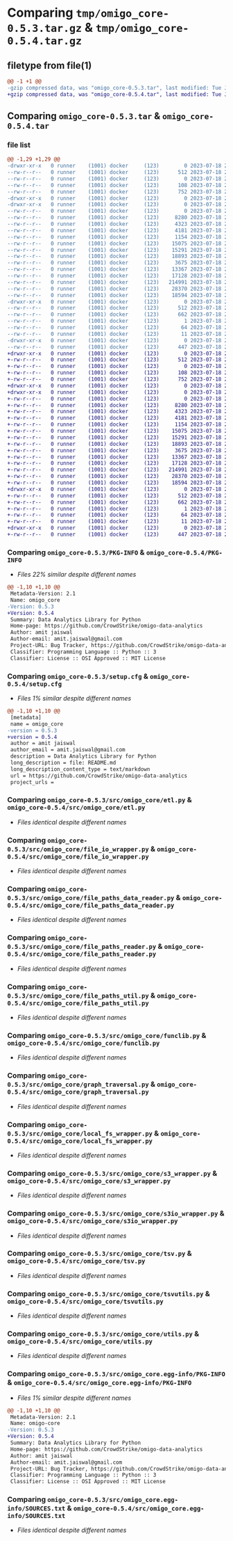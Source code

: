 # Comparing `tmp/omigo_core-0.5.3.tar.gz` & `tmp/omigo_core-0.5.4.tar.gz`

## filetype from file(1)

```diff
@@ -1 +1 @@
-gzip compressed data, was "omigo_core-0.5.3.tar", last modified: Tue Jul 18 22:40:12 2023, max compression
+gzip compressed data, was "omigo_core-0.5.4.tar", last modified: Tue Jul 18 23:32:53 2023, max compression
```

## Comparing `omigo_core-0.5.3.tar` & `omigo_core-0.5.4.tar`

### file list

```diff
@@ -1,29 +1,29 @@
-drwxr-xr-x   0 runner    (1001) docker     (123)        0 2023-07-18 22:40:12.535642 omigo_core-0.5.3/
--rw-r--r--   0 runner    (1001) docker     (123)      512 2023-07-18 22:40:12.535642 omigo_core-0.5.3/PKG-INFO
--rw-r--r--   0 runner    (1001) docker     (123)        0 2023-07-18 22:39:56.000000 omigo_core-0.5.3/README.md
--rw-r--r--   0 runner    (1001) docker     (123)      108 2023-07-18 22:39:56.000000 omigo_core-0.5.3/pyproject.toml
--rw-r--r--   0 runner    (1001) docker     (123)      752 2023-07-18 22:40:12.535642 omigo_core-0.5.3/setup.cfg
-drwxr-xr-x   0 runner    (1001) docker     (123)        0 2023-07-18 22:40:12.531643 omigo_core-0.5.3/src/
-drwxr-xr-x   0 runner    (1001) docker     (123)        0 2023-07-18 22:40:12.535642 omigo_core-0.5.3/src/omigo_core/
--rw-r--r--   0 runner    (1001) docker     (123)        0 2023-07-18 22:39:56.000000 omigo_core-0.5.3/src/omigo_core/__init__.py
--rw-r--r--   0 runner    (1001) docker     (123)     8280 2023-07-18 22:39:56.000000 omigo_core-0.5.3/src/omigo_core/etl.py
--rw-r--r--   0 runner    (1001) docker     (123)     4323 2023-07-18 22:39:56.000000 omigo_core-0.5.3/src/omigo_core/file_io_wrapper.py
--rw-r--r--   0 runner    (1001) docker     (123)     4181 2023-07-18 22:39:56.000000 omigo_core-0.5.3/src/omigo_core/file_paths_data_reader.py
--rw-r--r--   0 runner    (1001) docker     (123)     1154 2023-07-18 22:39:56.000000 omigo_core-0.5.3/src/omigo_core/file_paths_reader.py
--rw-r--r--   0 runner    (1001) docker     (123)    15075 2023-07-18 22:39:56.000000 omigo_core-0.5.3/src/omigo_core/file_paths_util.py
--rw-r--r--   0 runner    (1001) docker     (123)    15291 2023-07-18 22:39:56.000000 omigo_core-0.5.3/src/omigo_core/funclib.py
--rw-r--r--   0 runner    (1001) docker     (123)    18893 2023-07-18 22:39:56.000000 omigo_core-0.5.3/src/omigo_core/graph_traversal.py
--rw-r--r--   0 runner    (1001) docker     (123)     3675 2023-07-18 22:39:56.000000 omigo_core-0.5.3/src/omigo_core/local_fs_wrapper.py
--rw-r--r--   0 runner    (1001) docker     (123)    13367 2023-07-18 22:39:56.000000 omigo_core-0.5.3/src/omigo_core/s3_wrapper.py
--rw-r--r--   0 runner    (1001) docker     (123)    17128 2023-07-18 22:39:56.000000 omigo_core-0.5.3/src/omigo_core/s3io_wrapper.py
--rw-r--r--   0 runner    (1001) docker     (123)   214991 2023-07-18 22:39:56.000000 omigo_core-0.5.3/src/omigo_core/tsv.py
--rw-r--r--   0 runner    (1001) docker     (123)    28370 2023-07-18 22:39:56.000000 omigo_core-0.5.3/src/omigo_core/tsvutils.py
--rw-r--r--   0 runner    (1001) docker     (123)    18594 2023-07-18 22:39:56.000000 omigo_core-0.5.3/src/omigo_core/utils.py
-drwxr-xr-x   0 runner    (1001) docker     (123)        0 2023-07-18 22:40:12.535642 omigo_core-0.5.3/src/omigo_core.egg-info/
--rw-r--r--   0 runner    (1001) docker     (123)      512 2023-07-18 22:40:12.000000 omigo_core-0.5.3/src/omigo_core.egg-info/PKG-INFO
--rw-r--r--   0 runner    (1001) docker     (123)      662 2023-07-18 22:40:12.000000 omigo_core-0.5.3/src/omigo_core.egg-info/SOURCES.txt
--rw-r--r--   0 runner    (1001) docker     (123)        1 2023-07-18 22:40:12.000000 omigo_core-0.5.3/src/omigo_core.egg-info/dependency_links.txt
--rw-r--r--   0 runner    (1001) docker     (123)       64 2023-07-18 22:40:12.000000 omigo_core-0.5.3/src/omigo_core.egg-info/requires.txt
--rw-r--r--   0 runner    (1001) docker     (123)       11 2023-07-18 22:40:12.000000 omigo_core-0.5.3/src/omigo_core.egg-info/top_level.txt
-drwxr-xr-x   0 runner    (1001) docker     (123)        0 2023-07-18 22:40:12.535642 omigo_core-0.5.3/test/
--rw-r--r--   0 runner    (1001) docker     (123)      447 2023-07-18 22:39:56.000000 omigo_core-0.5.3/test/test_tsv.py
+drwxr-xr-x   0 runner    (1001) docker     (123)        0 2023-07-18 23:32:53.006817 omigo_core-0.5.4/
+-rw-r--r--   0 runner    (1001) docker     (123)      512 2023-07-18 23:32:53.006817 omigo_core-0.5.4/PKG-INFO
+-rw-r--r--   0 runner    (1001) docker     (123)        0 2023-07-18 23:32:36.000000 omigo_core-0.5.4/README.md
+-rw-r--r--   0 runner    (1001) docker     (123)      108 2023-07-18 23:32:36.000000 omigo_core-0.5.4/pyproject.toml
+-rw-r--r--   0 runner    (1001) docker     (123)      752 2023-07-18 23:32:53.006817 omigo_core-0.5.4/setup.cfg
+drwxr-xr-x   0 runner    (1001) docker     (123)        0 2023-07-18 23:32:52.998817 omigo_core-0.5.4/src/
+drwxr-xr-x   0 runner    (1001) docker     (123)        0 2023-07-18 23:32:53.002817 omigo_core-0.5.4/src/omigo_core/
+-rw-r--r--   0 runner    (1001) docker     (123)        0 2023-07-18 23:32:36.000000 omigo_core-0.5.4/src/omigo_core/__init__.py
+-rw-r--r--   0 runner    (1001) docker     (123)     8280 2023-07-18 23:32:36.000000 omigo_core-0.5.4/src/omigo_core/etl.py
+-rw-r--r--   0 runner    (1001) docker     (123)     4323 2023-07-18 23:32:36.000000 omigo_core-0.5.4/src/omigo_core/file_io_wrapper.py
+-rw-r--r--   0 runner    (1001) docker     (123)     4181 2023-07-18 23:32:36.000000 omigo_core-0.5.4/src/omigo_core/file_paths_data_reader.py
+-rw-r--r--   0 runner    (1001) docker     (123)     1154 2023-07-18 23:32:36.000000 omigo_core-0.5.4/src/omigo_core/file_paths_reader.py
+-rw-r--r--   0 runner    (1001) docker     (123)    15075 2023-07-18 23:32:36.000000 omigo_core-0.5.4/src/omigo_core/file_paths_util.py
+-rw-r--r--   0 runner    (1001) docker     (123)    15291 2023-07-18 23:32:36.000000 omigo_core-0.5.4/src/omigo_core/funclib.py
+-rw-r--r--   0 runner    (1001) docker     (123)    18893 2023-07-18 23:32:36.000000 omigo_core-0.5.4/src/omigo_core/graph_traversal.py
+-rw-r--r--   0 runner    (1001) docker     (123)     3675 2023-07-18 23:32:36.000000 omigo_core-0.5.4/src/omigo_core/local_fs_wrapper.py
+-rw-r--r--   0 runner    (1001) docker     (123)    13367 2023-07-18 23:32:36.000000 omigo_core-0.5.4/src/omigo_core/s3_wrapper.py
+-rw-r--r--   0 runner    (1001) docker     (123)    17128 2023-07-18 23:32:36.000000 omigo_core-0.5.4/src/omigo_core/s3io_wrapper.py
+-rw-r--r--   0 runner    (1001) docker     (123)   214991 2023-07-18 23:32:36.000000 omigo_core-0.5.4/src/omigo_core/tsv.py
+-rw-r--r--   0 runner    (1001) docker     (123)    28370 2023-07-18 23:32:36.000000 omigo_core-0.5.4/src/omigo_core/tsvutils.py
+-rw-r--r--   0 runner    (1001) docker     (123)    18594 2023-07-18 23:32:36.000000 omigo_core-0.5.4/src/omigo_core/utils.py
+drwxr-xr-x   0 runner    (1001) docker     (123)        0 2023-07-18 23:32:53.006817 omigo_core-0.5.4/src/omigo_core.egg-info/
+-rw-r--r--   0 runner    (1001) docker     (123)      512 2023-07-18 23:32:52.000000 omigo_core-0.5.4/src/omigo_core.egg-info/PKG-INFO
+-rw-r--r--   0 runner    (1001) docker     (123)      662 2023-07-18 23:32:52.000000 omigo_core-0.5.4/src/omigo_core.egg-info/SOURCES.txt
+-rw-r--r--   0 runner    (1001) docker     (123)        1 2023-07-18 23:32:52.000000 omigo_core-0.5.4/src/omigo_core.egg-info/dependency_links.txt
+-rw-r--r--   0 runner    (1001) docker     (123)       64 2023-07-18 23:32:52.000000 omigo_core-0.5.4/src/omigo_core.egg-info/requires.txt
+-rw-r--r--   0 runner    (1001) docker     (123)       11 2023-07-18 23:32:52.000000 omigo_core-0.5.4/src/omigo_core.egg-info/top_level.txt
+drwxr-xr-x   0 runner    (1001) docker     (123)        0 2023-07-18 23:32:53.006817 omigo_core-0.5.4/test/
+-rw-r--r--   0 runner    (1001) docker     (123)      447 2023-07-18 23:32:36.000000 omigo_core-0.5.4/test/test_tsv.py
```

### Comparing `omigo_core-0.5.3/PKG-INFO` & `omigo_core-0.5.4/PKG-INFO`

 * *Files 22% similar despite different names*

```diff
@@ -1,10 +1,10 @@
 Metadata-Version: 2.1
 Name: omigo_core
-Version: 0.5.3
+Version: 0.5.4
 Summary: Data Analytics Library for Python
 Home-page: https://github.com/CrowdStrike/omigo-data-analytics
 Author: amit jaiswal
 Author-email: amit.jaiswal@gmail.com
 Project-URL: Bug Tracker, https://github.com/CrowdStrike/omigo-data-analytics/browse
 Classifier: Programming Language :: Python :: 3
 Classifier: License :: OSI Approved :: MIT License
```

### Comparing `omigo_core-0.5.3/setup.cfg` & `omigo_core-0.5.4/setup.cfg`

 * *Files 1% similar despite different names*

```diff
@@ -1,10 +1,10 @@
 [metadata]
 name = omigo_core
-version = 0.5.3
+version = 0.5.4
 author = amit jaiswal
 author_email = amit.jaiswal@gmail.com
 description = Data Analytics Library for Python
 long_description = file: README.md
 long_description_content_type = text/markdown
 url = https://github.com/CrowdStrike/omigo-data-analytics
 project_urls =
```

### Comparing `omigo_core-0.5.3/src/omigo_core/etl.py` & `omigo_core-0.5.4/src/omigo_core/etl.py`

 * *Files identical despite different names*

### Comparing `omigo_core-0.5.3/src/omigo_core/file_io_wrapper.py` & `omigo_core-0.5.4/src/omigo_core/file_io_wrapper.py`

 * *Files identical despite different names*

### Comparing `omigo_core-0.5.3/src/omigo_core/file_paths_data_reader.py` & `omigo_core-0.5.4/src/omigo_core/file_paths_data_reader.py`

 * *Files identical despite different names*

### Comparing `omigo_core-0.5.3/src/omigo_core/file_paths_reader.py` & `omigo_core-0.5.4/src/omigo_core/file_paths_reader.py`

 * *Files identical despite different names*

### Comparing `omigo_core-0.5.3/src/omigo_core/file_paths_util.py` & `omigo_core-0.5.4/src/omigo_core/file_paths_util.py`

 * *Files identical despite different names*

### Comparing `omigo_core-0.5.3/src/omigo_core/funclib.py` & `omigo_core-0.5.4/src/omigo_core/funclib.py`

 * *Files identical despite different names*

### Comparing `omigo_core-0.5.3/src/omigo_core/graph_traversal.py` & `omigo_core-0.5.4/src/omigo_core/graph_traversal.py`

 * *Files identical despite different names*

### Comparing `omigo_core-0.5.3/src/omigo_core/local_fs_wrapper.py` & `omigo_core-0.5.4/src/omigo_core/local_fs_wrapper.py`

 * *Files identical despite different names*

### Comparing `omigo_core-0.5.3/src/omigo_core/s3_wrapper.py` & `omigo_core-0.5.4/src/omigo_core/s3_wrapper.py`

 * *Files identical despite different names*

### Comparing `omigo_core-0.5.3/src/omigo_core/s3io_wrapper.py` & `omigo_core-0.5.4/src/omigo_core/s3io_wrapper.py`

 * *Files identical despite different names*

### Comparing `omigo_core-0.5.3/src/omigo_core/tsv.py` & `omigo_core-0.5.4/src/omigo_core/tsv.py`

 * *Files identical despite different names*

### Comparing `omigo_core-0.5.3/src/omigo_core/tsvutils.py` & `omigo_core-0.5.4/src/omigo_core/tsvutils.py`

 * *Files identical despite different names*

### Comparing `omigo_core-0.5.3/src/omigo_core/utils.py` & `omigo_core-0.5.4/src/omigo_core/utils.py`

 * *Files identical despite different names*

### Comparing `omigo_core-0.5.3/src/omigo_core.egg-info/PKG-INFO` & `omigo_core-0.5.4/src/omigo_core.egg-info/PKG-INFO`

 * *Files 1% similar despite different names*

```diff
@@ -1,10 +1,10 @@
 Metadata-Version: 2.1
 Name: omigo-core
-Version: 0.5.3
+Version: 0.5.4
 Summary: Data Analytics Library for Python
 Home-page: https://github.com/CrowdStrike/omigo-data-analytics
 Author: amit jaiswal
 Author-email: amit.jaiswal@gmail.com
 Project-URL: Bug Tracker, https://github.com/CrowdStrike/omigo-data-analytics/browse
 Classifier: Programming Language :: Python :: 3
 Classifier: License :: OSI Approved :: MIT License
```

### Comparing `omigo_core-0.5.3/src/omigo_core.egg-info/SOURCES.txt` & `omigo_core-0.5.4/src/omigo_core.egg-info/SOURCES.txt`

 * *Files identical despite different names*

